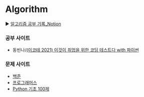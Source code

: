# Algorithm
▶ [알고리즘 공부 기록_Notion](https://mingxoxo.notion.site/d7644efa18864a4eab2337f5b22d0abc)

### 공부 사이트
- 동빈나/[(이코테 2021) 이것이 취업을 위한 코딩 테스트다 with 파이썬](https://youtube.com/playlist?list=PLRx0vPvlEmdAghTr5mXQxGpHjWqSz0dgC)

### 문제 사이트
- [백준](https://www.acmicpc.net/)
- [프로그래머스](https://programmers.co.kr/)
- [Python 기초 100제](https://codeup.kr/problemsetsol.php?psid=33)

